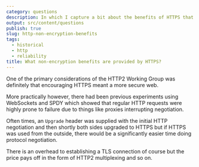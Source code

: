 ```yaml
---
category: questions
description: In which I capture a bit about the benefits of HTTPS that aren't related to security
output: src/content/questions
publish: true
slug: http-non-encryption-benefits
tags:
  - historical
  - http
  - reliability
title: What non-encryption benefits are provided by HTTPS?
---
```

One of the primary considerations of the HTTP2 Working Group was definitely that encouraging HTTPS meant a more secure web.

More practically however, there had been previous experiments using WebSockets and SPDY which showed that regular HTTP requests were highly prone to failure due to things like proxies interrupting negotiation.

Often times, an `Upgrade` header was supplied with the initial HTTP negotiation and then shortly both sides upgraded to HTTPS but if HTTPS was used from the outside, there would be a significantly easier time doing protocol negotiation.

There is an overhead to establishing a TLS connection of course but the price pays off in the form of HTTP2 multiplexing and so on.
